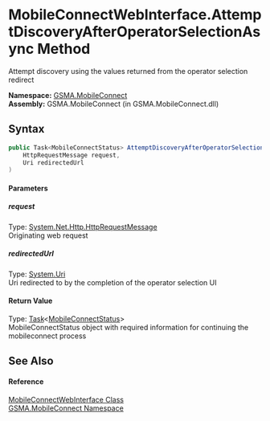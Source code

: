 MobileConnectWebInterface.AttemptDiscoveryAfterOperatorSelectionAsync Method
============================================================================
Attempt discovery using the values returned from the operator selection redirect

**Namespace:** [GSMA.MobileConnect][1]  
**Assembly:** GSMA.MobileConnect (in GSMA.MobileConnect.dll)

Syntax
------

```csharp
public Task<MobileConnectStatus> AttemptDiscoveryAfterOperatorSelectionAsync(
	HttpRequestMessage request,
	Uri redirectedUrl
)
```

#### Parameters

##### *request*
Type: [System.Net.Http.HttpRequestMessage][2]  
Originating web request

##### *redirectedUrl*
Type: [System.Uri][3]  
Uri redirected to by the completion of the operator selection UI

#### Return Value
Type: [Task][4]&lt;[MobileConnectStatus][5]>  
MobileConnectStatus object with required information for continuing the mobileconnect process

See Also
--------

#### Reference
[MobileConnectWebInterface Class][6]  
[GSMA.MobileConnect Namespace][1]  

[1]: ../README.md
[2]: http://msdn.microsoft.com/en-us/library/hh159020
[3]: http://msdn.microsoft.com/en-us/library/txt7706a
[4]: http://msdn.microsoft.com/en-us/library/dd321424
[5]: ../MobileConnectStatus/README.md
[6]: README.md
[7]: ../../_icons/Help.png